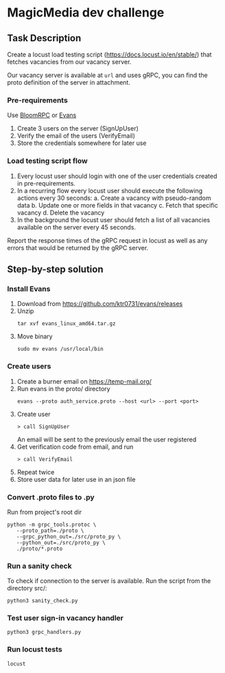 # MagicMedia dev challenge

## Task Description
Create a locust load testing script (https://docs.locust.io/en/stable/) that fetches vacancies from our vacancy server.

Our vacancy server is available at `url` and uses gRPC, you can find the proto definition of the server in attachment.

### Pre-requirements
Use [BloomRPC](https://github.com/bloomrpc/bloomrpc) or [Evans](https://github.com/ktr0731/evans)

1. Create 3 users on the server (SignUpUser)
2. Verify the email of the users (VerifyEmail)
3. Store the credentials somewhere for later use


### Load testing script flow

1. Every locust user should login with one of the user credentials created in pre-requirements.
2. In a recurring flow every locust user should execute the following actions every 30 seconds:
   a. Create a vacancy with pseudo-random data
   b. Update one or more fields in that vacancy
   c. Fetch that specific vacancy
   d. Delete the vacancy
3. In the background the locust user should fetch a list of all vacancies available on the server every 45 seconds.

Report the response times of the gRPC request in locust as well as any errors that would be returned by the gRPC server.


## Step-by-step solution

### Install Evans
1. Download from https://github.com/ktr0731/evans/releases
2. Unzip
   ```
   tar xvf evans_linux_amd64.tar.gz
   ```
3. Move binary
   ```
   sudo mv evans /usr/local/bin
   ```

### Create users
1. Create a burner email on https://temp-mail.org/
2. Run evans in the proto/ directory
   ```
   evans --proto auth_service.proto --host <url> --port <port>
   ```
3. Create user
   ```
   > call SignUpUser
   ```
   An email will be sent to the previously email the user registered
4. Get verification code from email, and run
   ```
   > call VerifyEmail
   ```
5. Repeat twice
6. Store user data for later use in an json file

### Convert .proto files to .py
Run from project's root dir
```
python -m grpc_tools.protoc \
   --proto_path=./proto \
   --grpc_python_out=./src/proto_py \
   --python_out=./src/proto_py \
   ./proto/*.proto
```

### Run a sanity check
To check if connection to the server is available. Run the script from the directory src/:
```
python3 sanity_check.py
```

### Test user sign-in vacancy handler
```
python3 grpc_handlers.py
```

### Run locust tests
```
locust
```
